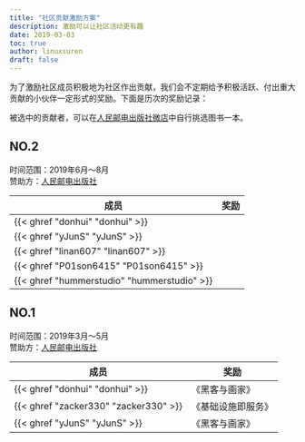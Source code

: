 ```yaml
---
title: "社区贡献激励方案"
description: 激励可以让社区活动更有趣
date: 2019-03-03
toc: true
author: linuxsuren
draft: false
---
```


为了激励社区成员积极地为社区作出贡献，我们会不定期给予积极活跃、付出重大贡献的小伙伴一定形式的奖励。下面是历次的奖励记录：

被选中的贡献者，可以在[人民邮电出版社微店](https://shop16629033.youzan.com/v2/showcase/homepage?kdt_id=16436865)中自行挑选图书一本。

## NO.2
时间范围：2019年6月～8月  
赞助方：[人民邮电出版社][ptpress]

|成员|奖励|
|----|----|
|{{< ghref "donhui" "donhui" >}}||
|{{< ghref "yJunS" "yJunS" >}}||
|{{< ghref "linan607" "linan607" >}}||
|{{< ghref "P01son6415" "P01son6415" >}}||
|{{< ghref "hummerstudio" "hummerstudio" >}}||

## NO.1
时间范围：2019年3月～5月  
赞助方：[人民邮电出版社][ptpress]

|成员|奖励|
|----|----|
|{{< ghref "donhui" "donhui" >}}|《黑客与画家》|
|{{< ghref "zacker330" "zacker330" >}}|《基础设施即服务》|
|{{< ghref "yJunS" "yJunS" >}}|《黑客与画家》|

[ptpress]: https://www.ptpress.com.cn/

